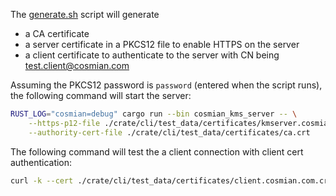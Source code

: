 
The [generate.sh](./generate_certs.sh) script will generate

 - a CA certificate
 - a server certificate in a PKCS12 file to enable HTTPS on the server
 - a client certificate to authenticate to the server with CN being test.client@cosmian.com

Assuming the PKCS12 password is `password` (entered when the script runs), the following command will start the server:

```sh
RUST_LOG="cosmian=debug" cargo run --bin cosmian_kms_server -- \
    --https-p12-file ./crate/cli/test_data/certificates/kmserver.cosmian.com.p12 --https-p12-password password \
    --authority-cert-file ./crate/cli/test_data/certificates/ca.crt
```

The following command will test the a client connection with client cert authentication:

```sh
curl -k --cert ./crate/cli/test_data/certificates/client.cosmian.com.crt --key ./crate/cli/test_data/certificates/client.cosmian.com.key  https://localhost:9998/objects/owned 
```